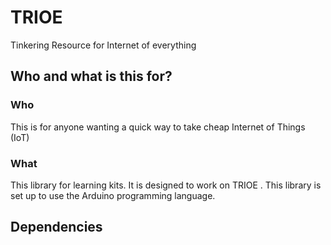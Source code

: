 # TRIOE

Tinkering Resource for Internet of everything

## Who and what is this for?

### Who

This is for anyone wanting a quick way to take cheap Internet of Things (IoT)

### What

This library for learning kits. It is designed to work on TRIOE . This library is set up to use the Arduino programming language.

## Dependencies
